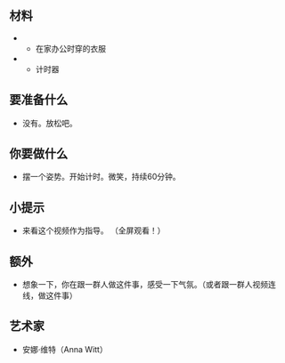 ## 材料
- - 在家办公时穿的衣服
- - 计时器
## 要准备什么
- 没有。放松吧。
## 你要做什么
- 摆一个姿势。开始计时。微笑，持续60分钟。
## 小提示
- 来看这个视频作为指导。 （全屏观看！）
## 额外
- 想象一下，你在跟一群人做这件事，感受一下气氛。（或者跟一群人视频连线，做这件事）
## 艺术家
- 安娜·维特（Anna Witt）